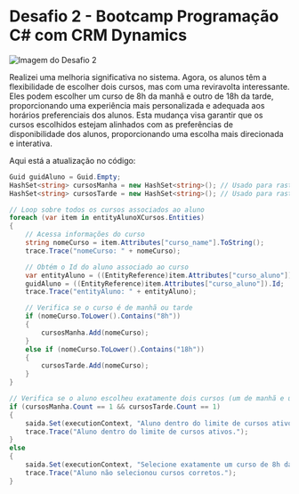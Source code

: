 # Desafio 2 - Bootcamp Programação C# com CRM Dynamics

![Imagem do Desafio 2](https://github.com/edvaldovitor250/ProjetoDesafio2/assets/116117189/f334fe27-83ca-4ecf-91a5-27b1a0ffbc66)

Realizei uma melhoria significativa no sistema. Agora, os alunos têm a flexibilidade de escolher dois cursos, mas com uma reviravolta interessante. Eles podem escolher um curso de 8h da manhã e outro de 18h da tarde, proporcionando uma experiência mais personalizada e adequada aos horários preferenciais dos alunos. Esta mudança visa garantir que os cursos escolhidos estejam alinhados com as preferências de disponibilidade dos alunos, proporcionando uma escolha mais direcionada e interativa.

Aqui está a atualização no código:

```csharp
Guid guidAluno = Guid.Empty;
HashSet<string> cursosManha = new HashSet<string>(); // Usado para rastrear os cursos de manhã
HashSet<string> cursosTarde = new HashSet<string>(); // Usado para rastrear os cursos de tarde

// Loop sobre todos os cursos associados ao aluno
foreach (var item in entityAlunoXCursos.Entities)
{
    // Acessa informações do curso
    string nomeCurso = item.Attributes["curso_name"].ToString();
    trace.Trace("nomeCurso: " + nomeCurso);

    // Obtém o Id do aluno associado ao curso
    var entityAluno = ((EntityReference)item.Attributes["curso_aluno"]).Id;
    guidAluno = ((EntityReference)item.Attributes["curso_aluno"]).Id;
    trace.Trace("entityAluno: " + entityAluno);

    // Verifica se o curso é de manhã ou tarde
    if (nomeCurso.ToLower().Contains("8h"))
    {
        cursosManha.Add(nomeCurso);
    }
    else if (nomeCurso.ToLower().Contains("18h"))
    {
        cursosTarde.Add(nomeCurso);
    }
}

// Verifica se o aluno escolheu exatamente dois cursos (um de manhã e um de tarde)
if (cursosManha.Count == 1 && cursosTarde.Count == 1)
{
    saida.Set(executionContext, "Aluno dentro do limite de cursos ativos.");
    trace.Trace("Aluno dentro do limite de cursos ativos.");
}
else
{
    saida.Set(executionContext, "Selecione exatamente um curso de 8h da manhã e um curso de 18h da tarde.");
    trace.Trace("Aluno não selecionou cursos corretos.");
}

